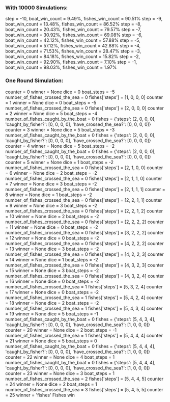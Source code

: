### With 10000 Simulations:

step = -10, boat_win_count = 9.49%, fishes_win_count = 90.51%
step = -9, boat_win_count = 13.48%, fishes_win_count = 86.52%
step = -8, boat_win_count = 20.43%, fishes_win_count = 79.57%
step = -7, boat_win_count = 30.92%, fishes_win_count = 69.08%
step = -6, boat_win_count = 42.12%, fishes_win_count = 57.88%
step = -5, boat_win_count = 57.12%, fishes_win_count = 42.88%
step = -4, boat_win_count = 71.53%, fishes_win_count = 28.47%
step = -3, boat_win_count = 84.18%, fishes_win_count = 15.82%
step = -2, boat_win_count = 92.90%, fishes_win_count = 7.10%
step = -1, boat_win_count = 98.03%, fishes_win_count = 1.97%

### One Round Simulation:

counter = 0
winner = None
dice = 0
boat_steps = -5
number_of_fishes_crossed_the_sea = 0
fishes['steps'] = [1, 0, 0, 0]
counter = 1
winner = None
dice = 0
boat_steps = -5
number_of_fishes_crossed_the_sea = 0
fishes['steps'] = [2, 0, 0, 0]
counter = 2
winner = None
dice = 5
boat_steps = -4
number_of_fishes_caught_by_the_boat = 0
fishes = {'steps': [2, 0, 0, 0], 'caught_by_fisher?': [0, 0, 0, 0], 'have_crossed_the_sea?': [0, 0, 0, 0]}
counter = 3
winner = None
dice = 5
boat_steps = -3
number_of_fishes_caught_by_the_boat = 0
fishes = {'steps': [2, 0, 0, 0], 'caught_by_fisher?': [0, 0, 0, 0], 'have_crossed_the_sea?': [0, 0, 0, 0]}
counter = 4
winner = None
dice = 5
boat_steps = -2
number_of_fishes_caught_by_the_boat = 0
fishes = {'steps': [2, 0, 0, 0], 'caught_by_fisher?': [0, 0, 0, 0], 'have_crossed_the_sea?': [0, 0, 0, 0]}
counter = 5
winner = None
dice = 1
boat_steps = -2
number_of_fishes_crossed_the_sea = 0
fishes['steps'] = [2, 1, 0, 0]
counter = 6
winner = None
dice = 2
boat_steps = -2
number_of_fishes_crossed_the_sea = 0
fishes['steps'] = [2, 1, 1, 0]
counter = 7
winner = None
dice = 3
boat_steps = -2
number_of_fishes_crossed_the_sea = 0
fishes['steps'] = [2, 1, 1, 1]
counter = 8
winner = None
dice = 1
boat_steps = -2
number_of_fishes_crossed_the_sea = 0
fishes['steps'] = [2, 2, 1, 1]
counter = 9
winner = None
dice = 3
boat_steps = -2
number_of_fishes_crossed_the_sea = 0
fishes['steps'] = [2, 2, 1, 2]
counter = 10
winner = None
dice = 2
boat_steps = -2
number_of_fishes_crossed_the_sea = 0
fishes['steps'] = [2, 2, 2, 2]
counter = 11
winner = None
dice = 0
boat_steps = -2
number_of_fishes_crossed_the_sea = 0
fishes['steps'] = [3, 2, 2, 2]
counter = 12
winner = None
dice = 0
boat_steps = -2
number_of_fishes_crossed_the_sea = 0
fishes['steps'] = [4, 2, 2, 2]
counter = 13
winner = None
dice = 3
boat_steps = -2
number_of_fishes_crossed_the_sea = 0
fishes['steps'] = [4, 2, 2, 3]
counter = 14
winner = None
dice = 1
boat_steps = -2
number_of_fishes_crossed_the_sea = 0
fishes['steps'] = [4, 3, 2, 3]
counter = 15
winner = None
dice = 3
boat_steps = -2
number_of_fishes_crossed_the_sea = 0
fishes['steps'] = [4, 3, 2, 4]
counter = 16
winner = None
dice = 0
boat_steps = -2
number_of_fishes_crossed_the_sea = 1
fishes['steps'] = [5, 3, 2, 4]
counter = 17
winner = None
dice = 0
boat_steps = -2
number_of_fishes_crossed_the_sea = 1
fishes['steps'] = [5, 4, 2, 4]
counter = 18
winner = None
dice = 2
boat_steps = -2
number_of_fishes_crossed_the_sea = 1
fishes['steps'] = [5, 4, 3, 4]
counter = 19
winner = None
dice = 5
boat_steps = -1
number_of_fishes_caught_by_the_boat = 0
fishes = {'steps': [5, 4, 3, 4], 'caught_by_fisher?': [0, 0, 0, 0], 'have_crossed_the_sea?': [1, 0, 0, 0]}
counter = 20
winner = None
dice = 2
boat_steps = -1
number_of_fishes_crossed_the_sea = 1
fishes['steps'] = [5, 4, 4, 4]
counter = 21
winner = None
dice = 5
boat_steps = 0
number_of_fishes_caught_by_the_boat = 0
fishes = {'steps': [5, 4, 4, 4], 'caught_by_fisher?': [0, 0, 0, 0], 'have_crossed_the_sea?': [1, 0, 0, 0]}
counter = 22
winner = None
dice = 4
boat_steps = 1
number_of_fishes_caught_by_the_boat = 0
fishes = {'steps': [5, 4, 4, 4], 'caught_by_fisher?': [0, 0, 0, 0], 'have_crossed_the_sea?': [1, 0, 0, 0]}
counter = 23
winner = None
dice = 3
boat_steps = 1
number_of_fishes_crossed_the_sea = 2
fishes['steps'] = [5, 4, 4, 5]
counter = 24
winner = None
dice = 2
boat_steps = 1
number_of_fishes_crossed_the_sea = 3
fishes['steps'] = [5, 4, 5, 5]
counter = 25
winner = 'fishes'
Fishes win